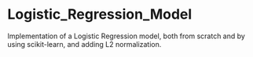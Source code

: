 # Logistic_Regression_Model
Implementation of a Logistic Regression model, both from scratch and by using scikit-learn, and adding L2 normalization.
